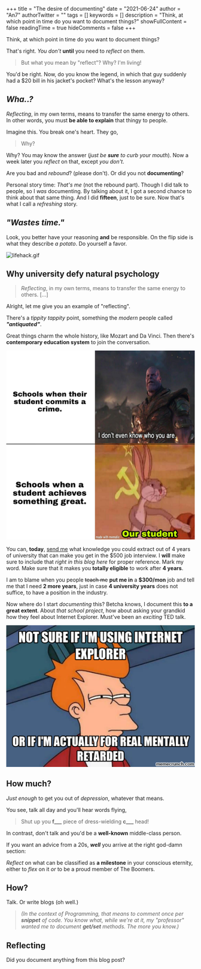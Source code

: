 +++
title = "The desire of documenting"
date = "2021-06-24"
author = "An7"
authorTwitter = ""
tags = []
keywords = []
description = "Think, at which point in time do you want to document things?"
showFullContent = false
readingTime = true
hideComments = false
+++

Think, at which point in time do you want to document things?

That's right. _You don't_ **until** you need to _reflect_ on them.

> But what you mean by "reflect"? Why? I'm living!

You'd be right. Now, do you know the legend, in which that guy suddenly had a
$20 bill in his jacket's pocket? What's the lesson anyway?

## _Wha..?_

_Reflecting_, in my own terms, means to transfer the same energy to others. In
other words, you must **be able to explain** that thingy to people.

Imagine this. You break one's heart. They go,

> Why?

Why? You may know the answer (_just be **sure** to curb your mouth_). Now a week
later you _reflect_ on that, except _you don't_.

Are you bad and _rebound_? (please don't). Or did you not **documenting**?

Personal story time: _That's me_ (not the rebound part). Though I did talk to
people, so I _was_ documenting. By talking about it, I got a second chance to
think about that same thing. And I did **fifteen**, just to be sure. Now that's
what I call a _refreshing_ story.

## _"Wastes time."_

Look, you better have your reasoning **and** be responsible. On the flip side is
what they describe _a potato_. Do yourself a favor.

![lifehack.gif](lifehack_cpri1e.gif)

## Why university defy natural psychology

> _Reflecting_, in my own terms, means to transfer the same energy to others.
> \[...]

Alright, let me give you an example of "reflecting".

There's a _tippity tappity_ point, something the _modern_ people called
**_"antiquated"_**.

Great things charm the whole history, like Mozart and Da Vinci. Then there's
**contemporary education system** to join the conversation.

![our-meme.jpg](our-meme.jpg)

You can, **today**, [send me](mailto:xuanan2001@gmail.com) what knowledge you
could extract out of 4 years of university that can make you get in the $500 job
interview. I **will** make sure to include that _right in this blog here_ for
proper reference. Mark my word. Make sure that it makes you **totally eligible**
to work after **4 years**.

I am to blame when you people ~~teach me~~ **put me in** a **$300/mon** job and
tell me that I need **2 more years**, just in case **4 university years** does
not suffice, to have a position in the industry.

Now where do I start _documenting_ this? Betcha knows, I document this **to a
great extent**. About _that school project_, how about asking your grandkid how
they feel about Internet Explorer. Must've been an _exciting_ TED talk.

![internet-explorer-meme.png](internet-explorer-meme.png)

## How much?

_Just enough_ to get you out of _depression_, whatever that means.

You see, talk all day and you'll hear words flying,

> Shut up you **f\_\_\_** piece of dress-wielding **c\_\_\_** head!

In contrast, don't talk and you'd be a **well-known** middle-class person.

If you want an advice from a 20s, **_well_** you arrive at the right god-damn
section:

_Reflect_ on what can be classified as **a milestone** in your conscious
eternity, either to _flex_ on it _or_ to be a proud member of The Boomers.

## How?

Talk. Or write blogs (oh well.)

> _(In the context of Programming, that means to comment once per **snippet** of
> code. You know what, while we're at it, my "professor" wanted me to document
> **get/set** methods. The more you know.)_

## Reflecting

Did you document anything from this blog post?
